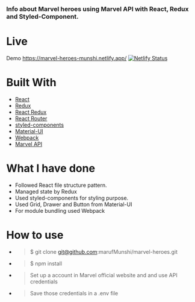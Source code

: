 ### Info about Marvel heroes using Marvel API with React, Redux and Styled-Component.

# Live

Demo https://marvel-heroes-munshi.netlify.app/
[![Netlify Status](https://api.netlify.com/api/v1/badges/98705f00-d0d5-4e5d-8f7e-f02526018d61/deploy-status)](https://app.netlify.com/sites/marvel-heroes-munshi/deploys)

# Built With

- [React](https://reactjs.org/)
- [Redux](https://redux.js.org/)
- [React Redux](https://github.com/reduxjs/react-redux)
- [React Router](https://github.com/ReactTraining/react-router)
- [styled-components](https://www.styled-components.com/)
- [Material-UI](https://material-ui.com/)
- [Webpack](https://webpack.js.org/)
- [Marvel API](https://developer.marvel.com/)

# What I have done

- Followed React file structure pattern.
- Managed state by Redux
- Used styled-components for styling purpose.
- Used Grid, Drawer and Button from Material-UI
- For module bundling used Webpack

# How to use

- > $ git clone git@github.com:marufMunshi/marvel-heroes.git

- > $ npm install

- > Set up a account in Marvel official website and and use API credentials

- > Save those credentials in a .env file
